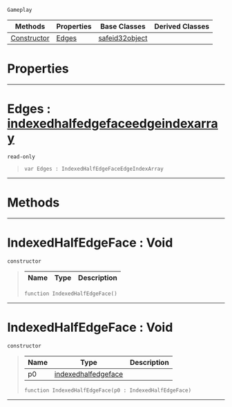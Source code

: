  `Gameplay`

|Methods|Properties|Base Classes|Derived Classes|
|---|---|---|---|
|[ Constructor](https://github.com/ArendDanielek/ZeroDocsTest/blob/master/code_reference/class_reference/indexedhalfedgeface.markdown#indexedhalfedgeface-void)|[ Edges](https://github.com/ArendDanielek/ZeroDocsTest/blob/master/code_reference/class_reference/indexedhalfedgeface.markdown#edges-zero-engine-docume)|[safeid32object](https://github.com/ArendDanielek/ZeroDocsTest/blob/master/code_reference/class_reference/safeid32object.markdown)| |


 #  Properties


---  
 #  Edges : [indexedhalfedgefaceedgeindexarray](https://github.com/ArendDanielek/ZeroDocsTest/blob/master/code_reference/class_reference/indexedhalfedgefaceedgeindexarray.markdown)

 `read-only`

> 
> ``` lang=cpp, name=Zilch
> var Edges : IndexedHalfEdgeFaceEdgeIndexArray


---  
 #  Methods


---  
 #  IndexedHalfEdgeFace : Void

 `constructor`

> 
> |Name|Type|Description|
> |---|---|---|
> ``` lang=cpp, name=Zilch
> function IndexedHalfEdgeFace()
> ``` 


---  
 #  IndexedHalfEdgeFace : Void

 `constructor`

> 
> |Name|Type|Description|
> |---|---|---|
> |p0|[indexedhalfedgeface](https://github.com/ArendDanielek/ZeroDocsTest/blob/master/code_reference/class_reference/indexedhalfedgeface.markdown)| |
> ``` lang=cpp, name=Zilch
> function IndexedHalfEdgeFace(p0 : IndexedHalfEdgeFace)
> ``` 


---  
 
  
  
  
  
  
  
  

 